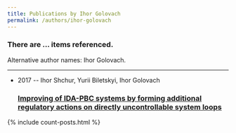 ```yaml
---
title: Publications by Ihor Golovach
permalink: /authors/ihor-golovach
---
```


<h3 id="number-posts">There are ... items referenced.</h3>
<p id='info-authors'>Alternative author names: Ihor Golovach.</p>
<hr />
<ul class="post-list">
<li><span class='post-meta'>2017 -- Ihor Shchur, Yurii Biletskyi, Ihor Golovach</span><h3><a class='post-link' href="{{ site.baseurl }}/improving-of-ida-pbc-systems-by-forming-additional-regulatory-actions-on-directly-uncontrollable-system-loops">Improving of IDA-PBC systems by forming additional regulatory actions on directly uncontrollable system loops</a></h3></li>

</ul>
{% include count-posts.html %}
